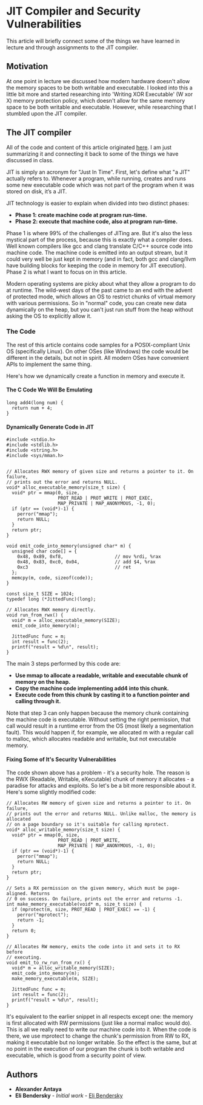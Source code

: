# JIT Compiler and Security Vulnerabilities

This article will briefly connect some of the things we have learned in
lecture and through assignments to the JIT compiler.

## Motivation

At one point in lecture we discussed how modern hardware doesn't allow
the memory spaces to be both writable and executable. I looked into this a little bit more and started researching into 'Writing XOR Executable'
(W xor X) memory protection policy, which doesn't allow for the same memory
space to be both writable and executable. However, while researching that I
stumbled upon the JIT compiler.

## The JIT compiler

All of the code and content of this article originated
[here](https://eli.thegreenplace.net/2013/11/05/how-to-jit-an-introduction). I am just summarizing it and connecting it back to some of the things we have discussed in class.

JIT is simply an acronym for "Just In Time". First, let's define what "a JIT" actually refers to. Whenever a program, while running, creates and runs some new executable code which was not part of the program when it was stored on disk, it’s a JIT.

JIT technology is easier to explain when divided into two distinct phases:

* **Phase 1: create machine code at program run-time.**
* **Phase 2: execute that machine code, also at program run-time.**

Phase 1 is where 99% of the challenges of JITing are. But it's also the less mystical part of the process, because this is exactly what a compiler does. Well known compilers like gcc and clang translate C/C++ source code into machine code. The machine code is emitted into an output stream, but it could very well be just kept in memory (and in fact, both gcc and clang/llvm have building blocks for keeping the code in memory for JIT execution). Phase 2 is what I want to focus on in this article.

Modern operating systems are picky about what they allow a program to do at runtime. The wild-west days of the past came to an end with the advent of protected mode, which allows an OS to restrict chunks of virtual memory with various permissions. So in "normal" code, you can create new data dynamically on the heap, but you can't just run stuff from the heap without asking the OS to explicitly allow it.

### The Code
The rest of this article contains code samples for a POSIX-compliant Unix OS (specifically Linux). On other OSes (like Windows) the code would be different in the details, but not in spirit. All modern OSes have convenient APIs to implement the same thing.

Here's how we dynamically create a function in memory and execute it.

#### The C Code We Will Be Emulating
```
long add4(long num) {
  return num + 4;
}
```

#### Dynamically Generate Code in JIT
```
#include <stdio.h>
#include <stdlib.h>
#include <string.h>
#include <sys/mman.h>


// Allocates RWX memory of given size and returns a pointer to it. On failure,
// prints out the error and returns NULL.
void* alloc_executable_memory(size_t size) {
  void* ptr = mmap(0, size,
                   PROT_READ | PROT_WRITE | PROT_EXEC,
                   MAP_PRIVATE | MAP_ANONYMOUS, -1, 0);
  if (ptr == (void*)-1) {
    perror("mmap");
    return NULL;
  }
  return ptr;
}

void emit_code_into_memory(unsigned char* m) {
  unsigned char code[] = {
    0x48, 0x89, 0xf8,                   // mov %rdi, %rax
    0x48, 0x83, 0xc0, 0x04,             // add $4, %rax
    0xc3                                // ret
  };
  memcpy(m, code, sizeof(code));
}

const size_t SIZE = 1024;
typedef long (*JittedFunc)(long);

// Allocates RWX memory directly.
void run_from_rwx() {
  void* m = alloc_executable_memory(SIZE);
  emit_code_into_memory(m);

  JittedFunc func = m;
  int result = func(2);
  printf("result = %d\n", result);
}
```

The main 3 steps performed by this code are:

* **Use mmap to allocate a readable, writable and executable chunk of memory on the heap.**
* **Copy the machine code implementing add4 into this chunk.**
* **Execute code from this chunk by casting it to a function pointer and calling through it.**

Note that step 3 can only happen because the memory chunk containing the machine code is executable. Without setting the right permission, that call would result in a runtime error from the OS (most likely a segmentation fault). This would happen if, for example, we allocated m with a regular call to malloc, which allocates readable and writable, but not executable memory.

#### Fixing Some of It's Security Vulnerabilities
The code shown above has a problem - it's a security hole. The reason is the RWX (Readable, Writable, eXecutable) chunk of memory it allocates - a paradise for attacks and exploits. So let's be a bit more responsible about it. Here's some slightly modified code:
```
// Allocates RW memory of given size and returns a pointer to it. On failure,
// prints out the error and returns NULL. Unlike malloc, the memory is allocated
// on a page boundary so it's suitable for calling mprotect.
void* alloc_writable_memory(size_t size) {
  void* ptr = mmap(0, size,
                   PROT_READ | PROT_WRITE,
                   MAP_PRIVATE | MAP_ANONYMOUS, -1, 0);
  if (ptr == (void*)-1) {
    perror("mmap");
    return NULL;
  }
  return ptr;
}

// Sets a RX permission on the given memory, which must be page-aligned. Returns
// 0 on success. On failure, prints out the error and returns -1.
int make_memory_executable(void* m, size_t size) {
  if (mprotect(m, size, PROT_READ | PROT_EXEC) == -1) {
    perror("mprotect");
    return -1;
  }
  return 0;
}

// Allocates RW memory, emits the code into it and sets it to RX before
// executing.
void emit_to_rw_run_from_rx() {
  void* m = alloc_writable_memory(SIZE);
  emit_code_into_memory(m);
  make_memory_executable(m, SIZE);

  JittedFunc func = m;
  int result = func(2);
  printf("result = %d\n", result);
}
```
It's equivalent to the earlier snippet in all respects except one: the memory is first allocated with RW permissions (just like a normal malloc would do). This is all we really need to write our machine code into it. When the code is there, we use mprotect to change the chunk's permission from RW to RX, making it executable but no longer writable. So the effect is the same, but at no point in the execution of our program the chunk is both writable and executable, which is good from a security point of view.

## Authors

* **Alexander Antaya**
* **Eli Bendersky** - *Initial work* - [Eli Bendersky](https://eli.thegreenplace.net/2013/11/05/how-to-jit-an-introduction)
